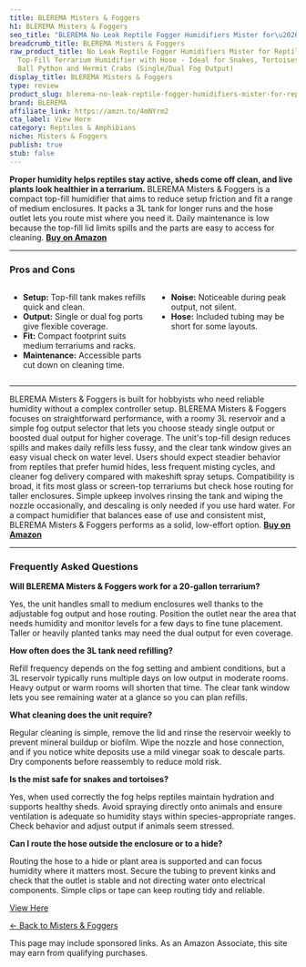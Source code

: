 ```yaml
---
title: BLEREMA Misters & Foggers
h1: BLEREMA Misters & Foggers
seo_title: "BLEREMA No Leak Reptile Fogger Humidifiers Mister for\u2026"
breadcrumb_title: BLEREMA Misters & Foggers
raw_product_title: No Leak Reptile Fogger Humidifiers Mister for Reptile Tank, 3L
  Top-Fill Terrarium Humidifier with Hose - Ideal for Snakes, Tortoises, Chameleons,
  Ball Python and Hermit Crabs (Single/Dual Fog Output)
display_title: BLEREMA Misters & Foggers
type: review
product_slug: blerema-no-leak-reptile-fogger-humidifiers-mister-for-reptile-tank-3l-t-2b5dc32a
brand: BLEREMA
affiliate_link: https://amzn.to/4mNYrm2
cta_label: View Here
category: Reptiles & Amphibians
niche: Misters & Foggers
publish: true
stub: false
---
```


<div id="intro" class="full-width">
  <p><strong>Proper humidity helps reptiles stay active, sheds come off clean, and live plants look healthier in a terrarium.</strong> BLEREMA Misters & Foggers is a compact top-fill humidifier that aims to reduce setup friction and fit a range of medium enclosures. It packs a 3L tank for longer runs and the hose outlet lets you route mist where you need it. Daily maintenance is low because the top-fill lid limits spills and the parts are easy to access for cleaning. <a href="https://amzn.to/4mNYrm2" rel="nofollow sponsored noopener" target="_blank"><strong>Buy on Amazon</strong></a></p>
</div>

<hr />
<h3 id="pros-cons">Pros and Cons</h3>
<div class="pc-grid" style="display:grid;grid-template-columns:1fr 1fr;gap:16px;">
  <ul>
    <li><strong>Setup:</strong> Top-fill tank makes refills quick and clean.</li>
    <li><strong>Output:</strong> Single or dual fog ports give flexible coverage.</li>
    <li><strong>Fit:</strong> Compact footprint suits medium terrariums and racks.</li>
    <li><strong>Maintenance:</strong> Accessible parts cut down on cleaning time.</li>
  </ul>
  <ul>
    <li><strong>Noise:</strong> Noticeable during peak output, not silent.</li>
    <li><strong>Hose:</strong> Included tubing may be short for some layouts.</li>
  </ul>
</div>
<hr />

<div class="full-width">
  <p>BLEREMA Misters & Foggers is built for hobbyists who need reliable humidity without a complex controller setup. BLEREMA Misters & Foggers focuses on straightforward performance, with a roomy 3L reservoir and a simple fog output selector that lets you choose steady single output or boosted dual output for higher coverage. The unit's top-fill design reduces spills and makes daily refills less fussy, and the clear tank window gives an easy visual check on water level. Users should expect steadier behavior from reptiles that prefer humid hides, less frequent misting cycles, and cleaner fog delivery compared with makeshift spray setups. Compatibility is broad, it fits most glass or screen-top terrariums but check hose routing for taller enclosures. Simple upkeep involves rinsing the tank and wiping the nozzle occasionally, and descaling is only needed if you use hard water. For a compact humidifier that balances ease of use and consistent mist, BLEREMA Misters & Foggers performs as a solid, low-effort option. <a href="https://amzn.to/4mNYrm2" rel="nofollow sponsored noopener" target="_blank"><strong>Buy on Amazon</strong></a></p>
</div>

<hr />
<h3 id="faqs">Frequently Asked Questions</h3>

<p><strong>Will BLEREMA Misters & Foggers work for a 20-gallon terrarium?</strong></p>
<p>Yes, the unit handles small to medium enclosures well thanks to the adjustable fog output and hose routing. Position the outlet near the area that needs humidity and monitor levels for a few days to fine tune placement. Taller or heavily planted tanks may need the dual output for even coverage.</p>

<p><strong>How often does the 3L tank need refilling?</strong></p>
<p>Refill frequency depends on the fog setting and ambient conditions, but a 3L reservoir typically runs multiple days on low output in moderate rooms. Heavy output or warm rooms will shorten that time. The clear tank window lets you see remaining water at a glance so you can plan refills.</p>

<p><strong>What cleaning does the unit require?</strong></p>
<p>Regular cleaning is simple, remove the lid and rinse the reservoir weekly to prevent mineral buildup or biofilm. Wipe the nozzle and hose connection, and if you notice white deposits use a mild vinegar soak to descale parts. Dry components before reassembly to reduce mold risk.</p>

<p><strong>Is the mist safe for snakes and tortoises?</strong></p>
<p>Yes, when used correctly the fog helps reptiles maintain hydration and supports healthy sheds. Avoid spraying directly onto animals and ensure ventilation is adequate so humidity stays within species-appropriate ranges. Check behavior and adjust output if animals seem stressed.</p>

<p><strong>Can I route the hose outside the enclosure or to a hide?</strong></p>
<p>Routing the hose to a hide or plant area is supported and can focus humidity where it matters most. Secure the tubing to prevent kinks and check that the outlet is stable and not directing water onto electrical components. Simple clips or tape can keep routing tidy and reliable.</p>
<p><a class="btn" href="https://amzn.to/4mNYrm2" target="_blank" rel="nofollow sponsored noopener">View Here</a></p>
<p><a href="/roundups/reptiles-amphibians/misters-foggers/">← Back to Misters & Foggers</a></p>
<aside class="disclosure">This page may include sponsored links. As an Amazon Associate, this site may earn from qualifying purchases.</aside>
